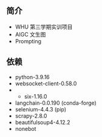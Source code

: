 ## 简介
- WHU 第三学期实训项目
- AIGC 文生图
- Prompting
## 依赖
- python-3.9.16
- websocket-client-0.58.0
- - six-1.16.0 
- langchain-0.0.190 (conda-forge)
- selenium-4.4.3 (pip)
- scrapy-2.8.0
- beautifulsoup4-4.12.2
- nonebot